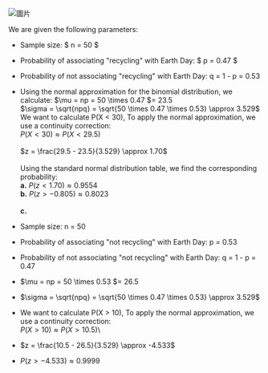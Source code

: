 ![圖片](https://github.com/user-attachments/assets/b1ce03d7-5d8a-4c91-85d4-1e300159609c)

We are given the following parameters:

- Sample size: $ n = 50 $
- Probability of associating "recycling" with Earth Day: $ p = 0.47 $
- Probability of not associating "recycling" with Earth Day:  q = 1 - p = 0.53

- Using the normal approximation for the binomial distribution, we calculate:
$\mu = np = 50 \times 0.47 $= 23.5\
$\sigma = \sqrt{npq} = \sqrt{50 \times 0.47 \times 0.53} \approx 3.529$\
We want to calculate P(X < 30), To apply the normal approximation, we use a continuity correction:\
$P(X < 30) \approx P(X < 29.5)$\
\
$z = \frac{29.5 - 23.5}{3.529} \approx 1.70$\
\
Using the standard normal distribution table, we find the corresponding probability:\
**a.**  $P(z < 1.70) \approx 0.9554$\
**b.**  $P(z > -0.805) \approx0.8023$\
\
**c.**
- Sample size:  n = 50 
- Probability of associating "not recycling" with Earth Day:  p = 0.53 
- Probability of not associating "not recycling" with Earth Day:  q = 1 - p = 0.47
- $\mu = np = 50 \times 0.53 $= 26.5
- $\sigma = \sqrt{npq} = \sqrt{50 \times 0.47 \times 0.53} \approx 3.529$
- We want to calculate P(X > 10), To apply the normal approximation, we use a continuity correction:\
$P(X > 10) \approx P(X > 10.5)$\
- $z = \frac{10.5 - 26.5}{3.529} \approx -4.533$
- $P(z > -4.533) \approx0.9999$
  

  
